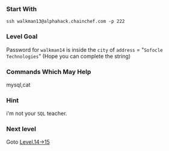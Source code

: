 ### Start With
`ssh walkman13@alphahack.chainchef.com -p 222`   

### Level Goal
Password for `walkman14` is inside the `city` of `address` = "`Sofocle Technologies`" (Hope you can complete the string)

### Commands Which May Help
mysql,cat

### Hint
i'm not your `SQL` teacher.

### Next level
Goto [Level.14->15](/Levels/Level.14->15.md)
